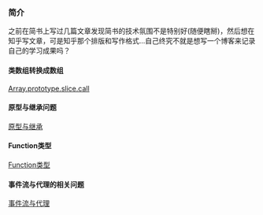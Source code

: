 ### 简介
之前在简书上写过几篇文章发现简书的技术氛围不是特别好(随便瞎掰)，然后想在知乎写文章，可是知乎那个排版和写作格式...自己终究不就是想写一个博客来记录自己的学习成果吗？
#### 类数组转换成数组
[Array.prototype.slice.call](https://github.com/mgdrum/Blog/issues/4)
#### 原型与继承问题
[原型与继承](https://github.com/mgdrum/Blog/issues/3)
#### Function类型
[Function类型](https://github.com/mgdrum/Blog/issues/2)
#### 事件流与代理的相关问题
[事件流与代理](https://github.com/mgdrum/Blog/issues/5)
